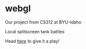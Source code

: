 # webgl
Our project from CS312 at BYU-Idaho

Local splitscreen tank battles

Head [here](../../../../../../../../../../../kpwahn.github.io/webgl/project.html) to give it a play!
